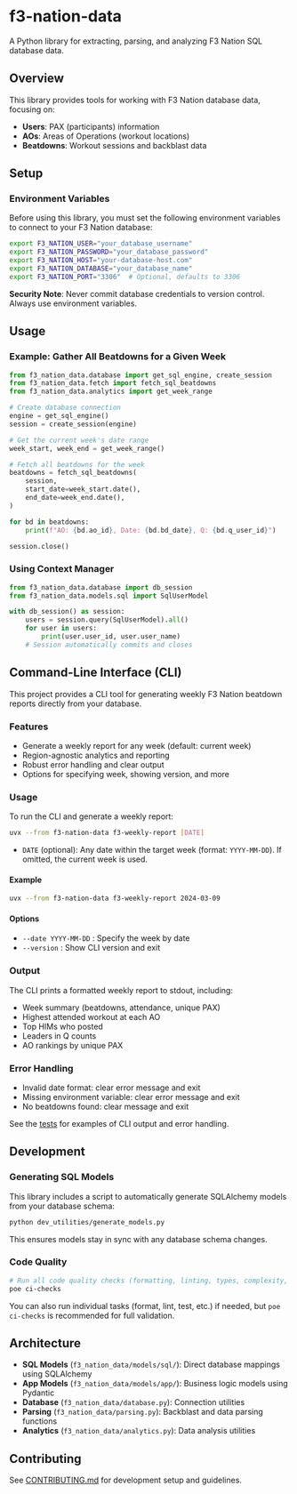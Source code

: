 # f3-nation-data

A Python library for extracting, parsing, and analyzing F3 Nation SQL database
data.

## Overview

This library provides tools for working with F3 Nation database data, focusing
on:

- **Users**: PAX (participants) information
- **AOs**: Areas of Operations (workout locations)
- **Beatdowns**: Workout sessions and backblast data

## Setup

### Environment Variables

Before using this library, you must set the following environment variables to
connect to your F3 Nation database:

```bash
export F3_NATION_USER="your_database_username"
export F3_NATION_PASSWORD="your_database_password"
export F3_NATION_HOST="your-database-host.com"
export F3_NATION_DATABASE="your_database_name"
export F3_NATION_PORT="3306"  # Optional, defaults to 3306
```

**Security Note**: Never commit database credentials to version control. Always
use environment variables.

## Usage

### Example: Gather All Beatdowns for a Given Week

```python
from f3_nation_data.database import get_sql_engine, create_session
from f3_nation_data.fetch import fetch_sql_beatdowns
from f3_nation_data.analytics import get_week_range

# Create database connection
engine = get_sql_engine()
session = create_session(engine)

# Get the current week's date range
week_start, week_end = get_week_range()

# Fetch all beatdowns for the week
beatdowns = fetch_sql_beatdowns(
    session,
    start_date=week_start.date(),
    end_date=week_end.date(),
)

for bd in beatdowns:
    print(f"AO: {bd.ao_id}, Date: {bd.bd_date}, Q: {bd.q_user_id}")

session.close()
```

### Using Context Manager

```python
from f3_nation_data.database import db_session
from f3_nation_data.models.sql import SqlUserModel

with db_session() as session:
    users = session.query(SqlUserModel).all()
    for user in users:
        print(user.user_id, user.user_name)
    # Session automatically commits and closes
```

## Command-Line Interface (CLI)

This project provides a CLI tool for generating weekly F3 Nation beatdown
reports directly from your database.

### Features

- Generate a weekly report for any week (default: current week)
- Region-agnostic analytics and reporting
- Robust error handling and clear output
- Options for specifying week, showing version, and more

### Usage

To run the CLI and generate a weekly report:

```bash
uvx --from f3-nation-data f3-weekly-report [DATE]
```

- `DATE` (optional): Any date within the target week (format: `YYYY-MM-DD`). If
  omitted, the current week is used.

#### Example

```bash
uvx --from f3-nation-data f3-weekly-report 2024-03-09
```

#### Options

- `--date YYYY-MM-DD` : Specify the week by date
- `--version` : Show CLI version and exit

### Output

The CLI prints a formatted weekly report to stdout, including:

- Week summary (beatdowns, attendance, unique PAX)
- Highest attended workout at each AO
- Top HIMs who posted
- Leaders in Q counts
- AO rankings by unique PAX

### Error Handling

- Invalid date format: clear error message and exit
- Missing environment variable: clear error message and exit
- No beatdowns found: clear message and exit

See the [tests](tests/test_weekly_report_cli.py) for examples of CLI output and
error handling.

## Development

### Generating SQL Models

This library includes a script to automatically generate SQLAlchemy models from
your database schema:

```bash
python dev_utilities/generate_models.py
```

This ensures models stay in sync with any database schema changes.

### Code Quality

```bash
# Run all code quality checks (formatting, linting, types, complexity, coverage, prettier)
poe ci-checks
```

You can also run individual tasks (format, lint, test, etc.) if needed, but
`poe ci-checks` is recommended for full validation.

## Architecture

- **SQL Models** (`f3_nation_data/models/sql/`): Direct database mappings using
  SQLAlchemy
- **App Models** (`f3_nation_data/models/app/`): Business logic models using
  Pydantic
- **Database** (`f3_nation_data/database.py`): Connection utilities
- **Parsing** (`f3_nation_data/parsing.py`): Backblast and data parsing
  functions
- **Analytics** (`f3_nation_data/analytics.py`): Data analysis utilities

## Contributing

See [CONTRIBUTING.md](CONTRIBUTING.md) for development setup and guidelines.
